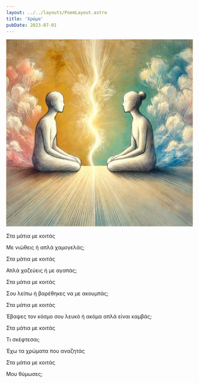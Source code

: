 ```yaml
---
layout: ../../layouts/PoemLayout.astro
title: 'Χρώμα'
pubDate: 2023-07-01
---
```

![An image of two entities looking at each other.](../../images/xrwma.webp)

Στα μάτια με κοιτάς

Με νιώθεις ή απλά χαμογελάς;

Στα μάτια με κοιτάς

Απλά χαζεύεις ή με αγαπάς;

Στα μάτια με κοιτάς

Σου λείπω ή βαρέθηκες να με ακουμπάς;

Στα μάτια με κοιτάς

Έβαψες τον κόσμο σου λευκό ή ακόμα απλά είναι καμβάς;

Στα μάτια με κοιτάς

Τι σκέφτεσαι;

Έχω τα χρώματα που αναζητάς

Στα μάτια με κοιτάς

Μου θύμωσες;
